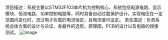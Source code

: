 项目描述：系统主要以STM32F103单片机为控制核心，系统包括电源电路、显示模块、恒流电路、功率控制电路等，同时具备自动过载保护设计。实现电压在一定范围内变化时，流过电子负载的电流恒定，且电流值可设定。
责任描述：负责系统总体方案的设计与论证，各器件的选型，原理图，PCB的设计以及电路的焊接测试。
![image](https://github.com/kirito-wsj/Linux.study/assets/108894598/5fbbd783-b707-4b3d-84a4-799b1d607544)
